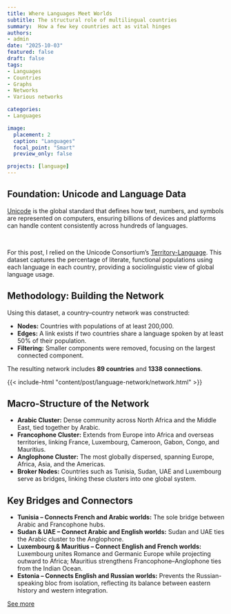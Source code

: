 ```yaml
---
title: Where Languages Meet Worlds
subtitle: The structural role of multilingual countries
summary:  How a few key countries act as vital hinges
authors:
- admin
date: "2025-10-03"
featured: false
draft: false
tags: 
- Languages
- Countries
- Graphs
- Networks
- Various networks

categories:
- Languages

image:
  placement: 2
  caption: "Languages"
  focal_point: "Smart"
  preview_only: false

projects: [language]
---
```


## Foundation: Unicode and Language Data

[Unicode](https://home.unicode.org/) is the global standard that defines how text, numbers, and symbols are represented on computers, ensuring billions of devices and platforms can handle content consistently across hundreds of languages. 

<br>

For this post, I relied on the Unicode Consortium’s [Territory-Language](https://www.unicode.org/cldr/charts/47/supplemental/territory_language_information.html). This dataset captures the percentage of literate, functional populations using each language in each country, providing a sociolinguistic view of global language usage.

## Methodology: Building the Network
Using this dataset, a country–country network was constructed:  

- **Nodes:** Countries with populations of at least 200,000.  
- **Edges:** A link exists if two countries share a language spoken by at least 50% of their population.  
- **Filtering:** Smaller components were removed, focusing on the largest connected component.  

The resulting network includes **89 countries** and **1338 connections**. 

{{< include-html "content/post/language-network/network.html" >}}

## Macro-Structure of the Network
- **Arabic Cluster:** Dense community across North Africa and the Middle East, tied together by Arabic.  
- **Francophone Cluster:** Extends from Europe into Africa and overseas territories, linking France, Luxembourg, Cameroon, Gabon, Congo, and Mauritius.  
- **Anglophone Cluster:** The most globally dispersed, spanning Europe, Africa, Asia, and the Americas.  
- **Broker Nodes:** Countries such as Tunisia, Sudan, UAE and Luxembourg serve as bridges, linking these clusters into one global system.

## Key Bridges and Connectors
- **Tunisia – Connects French and Arabic worlds:** The sole bridge between Arabic and Francophone hubs.
- **Sudan & UAE – Connect Arabic and English worlds:** Sudan and UAE ties the Arabic cluster to the Anglophone.
- **Luxembourg & Mauritius – Connect English and French worlds:** Luxembourg unites Romance and Germanic Europe while projecting outward to Africa; Mauritius strengthens Francophone–Anglophone ties from the Indian Ocean.  
- **Estonia – Connects English and Russian worlds:** Prevents the Russian-speaking bloc from isolation, reflecting its balance between eastern history and western integration.

[See more](language-network.pdf)

<!-- {{< include-html "content/post/language-network/plot.html" >}} -->